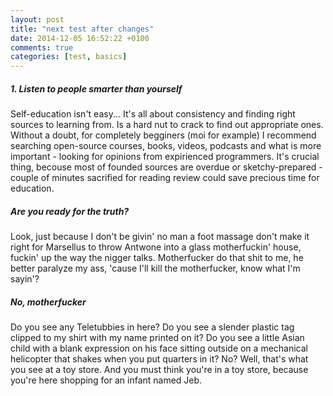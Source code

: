 ```yaml
---
layout: post
title: "next test after changes"
date: 2014-12-05 16:52:22 +0100
comments: true
categories: [test, basics]
---
```



<!-- start slipsum code -->

<h5>1. Listen to people smarter than yourself </h5>
Self-education isn't easy... It's all about consistency and finding right sources to learning from. Is a hard nut to crack to find out appropriate ones. Without a doubt, for completely begginers (moi for example) I recommend searching open-source courses, books, videos, podcasts and what is more important - looking for opinions from expirienced programmers. It's crucial thing, becouse most of founded sources are overdue or sketchy-prepared - couple of minutes sacrified for reading review could save precious time for education.  

<!-- more -->

<h5>Are you ready for the truth?</h5>
Look, just because I don't be givin' no man a foot massage don't make it right for Marsellus to throw Antwone into a glass motherfuckin' house, fuckin' up the way the nigger talks. Motherfucker do that shit to me, he better paralyze my ass, 'cause I'll kill the motherfucker, know what I'm sayin'?

<h5>No, motherfucker</h5>
Do you see any Teletubbies in here? Do you see a slender plastic tag clipped to my shirt with my name printed on it? Do you see a little Asian child with a blank expression on his face sitting outside on a mechanical helicopter that shakes when you put quarters in it? No? Well, that's what you see at a toy store. And you must think you're in a toy store, because you're here shopping for an infant named Jeb.